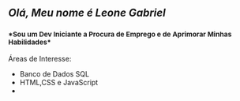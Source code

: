 *Olá, Meu nome é Leone Gabriel*
---------------------------------------------
<h3><sub>*Sou um Dev Iniciante a Procura de Emprego e de Aprimorar Minhas Habilidades*</h3>

Áreas de Interesse:
- Banco de Dados SQL
- HTML,CSS e JavaScript
- 

